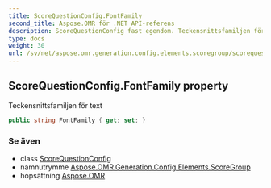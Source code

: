 ```yaml
---
title: ScoreQuestionConfig.FontFamily
second_title: Aspose.OMR för .NET API-referens
description: ScoreQuestionConfig fast egendom. Teckensnittsfamiljen för text
type: docs
weight: 30
url: /sv/net/aspose.omr.generation.config.elements.scoregroup/scorequestionconfig/fontfamily/
---
```

## ScoreQuestionConfig.FontFamily property

Teckensnittsfamiljen för text

```csharp
public string FontFamily { get; set; }
```

### Se även

* class [ScoreQuestionConfig](../)
* namnutrymme [Aspose.OMR.Generation.Config.Elements.ScoreGroup](../../scorequestionconfig/)
* hopsättning [Aspose.OMR](../../../)


